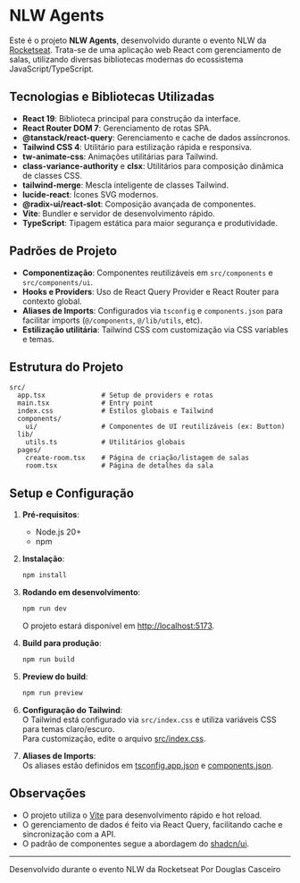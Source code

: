 # NLW Agents

Este é o projeto **NLW Agents**, desenvolvido durante o evento NLW da [Rocketseat](https://rocketseat.com.br/). Trata-se de uma aplicação web React com gerenciamento de salas, utilizando diversas bibliotecas modernas do ecossistema JavaScript/TypeScript.

## Tecnologias e Bibliotecas Utilizadas

- **React 19**: Biblioteca principal para construção da interface.
- **React Router DOM 7**: Gerenciamento de rotas SPA.
- **@tanstack/react-query**: Gerenciamento e cache de dados assíncronos.
- **Tailwind CSS 4**: Utilitário para estilização rápida e responsiva.
- **tw-animate-css**: Animações utilitárias para Tailwind.
- **class-variance-authority** e **clsx**: Utilitários para composição dinâmica de classes CSS.
- **tailwind-merge**: Mescla inteligente de classes Tailwind.
- **lucide-react**: Ícones SVG modernos.
- **@radix-ui/react-slot**: Composição avançada de componentes.
- **Vite**: Bundler e servidor de desenvolvimento rápido.
- **TypeScript**: Tipagem estática para maior segurança e produtividade.

## Padrões de Projeto

- **Componentização**: Componentes reutilizáveis em `src/components` e `src/components/ui`.
- **Hooks e Providers**: Uso de React Query Provider e React Router para contexto global.
- **Aliases de Imports**: Configurados via `tsconfig` e `components.json` para facilitar imports (`@/components`, `@/lib/utils`, etc).
- **Estilização utilitária**: Tailwind CSS com customização via CSS variables e temas.

## Estrutura do Projeto

```
src/
  app.tsx              # Setup de providers e rotas
  main.tsx             # Entry point
  index.css            # Estilos globais e Tailwind
  components/
    ui/                # Componentes de UI reutilizáveis (ex: Button)
  lib/
    utils.ts           # Utilitários globais
  pages/
    create-room.tsx    # Página de criação/listagem de salas
    room.tsx           # Página de detalhes da sala
```

## Setup e Configuração

1. **Pré-requisitos**:

   - Node.js 20+
   - npm

2. **Instalação**:

   ```sh
   npm install
   ```

3. **Rodando em desenvolvimento**:

   ```sh
   npm run dev
   ```

   O projeto estará disponível em [http://localhost:5173](http://localhost:5173).

4. **Build para produção**:

   ```sh
   npm run build
   ```

5. **Preview do build**:

   ```sh
   npm run preview
   ```

6. **Configuração do Tailwind**:  
   O Tailwind está configurado via `src/index.css` e utiliza variáveis CSS para temas claro/escuro.  
   Para customização, edite o arquivo [src/index.css](src/index.css).

7. **Aliases de Imports**:  
   Os aliases estão definidos em [tsconfig.app.json](tsconfig.app.json) e [components.json](components.json).

## Observações

- O projeto utiliza o [Vite](vite.config.ts) para desenvolvimento rápido e hot reload.
- O gerenciamento de dados é feito via React Query, facilitando cache e sincronização com a API.
- O padrão de componentes segue a abordagem do [shadcn/ui](https://ui.shadcn.com/).

---

Desenvolvido durante o evento NLW da Rocketseat
Por Douglas Casceiro
